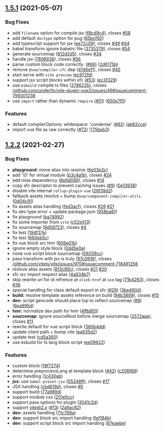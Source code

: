## [1.5.1](https://github.com/underfin/vite-plugin-vue2/compare/v1.2.2...v1.5.1) (2021-05-07)


### Bug Fixes

* add `filename` option for compile jsx ([f8cd9c4](https://github.com/underfin/vite-plugin-vue2/commit/f8cd9c4b2bbbf6c7159f07833f888be8deac9d6f)), closes [#58](https://github.com/underfin/vite-plugin-vue2/issues/58)
* add default `doctype` option for pug ([65bcf92](https://github.com/underfin/vite-plugin-vue2/commit/65bcf92b99c50a727063057eb40ffaf1d40961ef))
* add typescript support for jsx ([ee72c09](https://github.com/underfin/vite-plugin-vue2/commit/ee72c095e1938baf683ce107ec6a2a5062ee8916)), closes [#49](https://github.com/underfin/vite-plugin-vue2/issues/49) [#44](https://github.com/underfin/vite-plugin-vue2/issues/44)
* babel transform ignore babelrc file ([3735379](https://github.com/underfin/vite-plugin-vue2/commit/3735379f62ec5fbcee5aaee60af23c9c383a08db)), closes [#54](https://github.com/underfin/vite-plugin-vue2/issues/54)
* generate sourcemap ([612d2d5](https://github.com/underfin/vite-plugin-vue2/commit/612d2d5030a89823a12d5a9e78a8a764508585f3)), closes [#34](https://github.com/underfin/vite-plugin-vue2/issues/34)
* handle jsx ([7898936](https://github.com/underfin/vite-plugin-vue2/commit/7898936cd8b00fd0b2daeb1ed3e71c838f6263ff)), closes [#56](https://github.com/underfin/vite-plugin-vue2/issues/56)
* parse custom block code correctly. ([#66](https://github.com/underfin/vite-plugin-vue2/issues/66)) ([2d6175b](https://github.com/underfin/vite-plugin-vue2/commit/2d6175b8896dcb4c8c7ed6da81388bbb6a639e4e))
* remove `@vue/compiler-sfc` dep ([4146ef1](https://github.com/underfin/vite-plugin-vue2/commit/4146ef1401dc13e39b1f00d882e3e399fd1307fe)), closes [#45](https://github.com/underfin/vite-plugin-vue2/issues/45)
* start serve with `vite preview` ([ec972fd](https://github.com/underfin/vite-plugin-vue2/commit/ec972fdd217f0ba1b8e942438a75584c9635337a))
* support jsx script blocks within sfc ([#53](https://github.com/underfin/vite-plugin-vue2/issues/53)) ([ec3f329](https://github.com/underfin/vite-plugin-vue2/commit/ec3f3292c260e464f5d1d456ee878d3afaa98661))
* use `esbuild` compile ts files ([378622b](https://github.com/underfin/vite-plugin-vue2/commit/378622bd81c1178cf29873e481d80292f7857c91)), closes [/github.com/underfin/vite-plugin-vue2/issues/49#issuecomment-799301238](https://github.com//github.com/underfin/vite-plugin-vue2/issues/49/issues/issuecomment-799301238)
* use `import` rather than dynamic `require` ([#51](https://github.com/underfin/vite-plugin-vue2/issues/51)) ([650e7f5](https://github.com/underfin/vite-plugin-vue2/commit/650e7f58509bffad7c92ccb37720d5ac6bc0ce14))


### Features

* default compilerOptions: whitespace: 'condense' ([#62](https://github.com/underfin/vite-plugin-vue2/issues/62)) ([ab62cce](https://github.com/underfin/vite-plugin-vue2/commit/ab62cce0569db1bd655816d828f4000faad310dd))
* import vue file as raw correctly ([#72](https://github.com/underfin/vite-plugin-vue2/issues/72)) ([175beb3](https://github.com/underfin/vite-plugin-vue2/commit/175beb3acc0a776c30be14e72ae3da4670326a0e))



## [1.2.2](https://github.com/underfin/vite-plugin-vue2/compare/71c768aedcc708f09b1a5b29c29facfede7bae44...v1.2.2) (2021-02-27)


### Bug Fixes

* **playground:** move alias into resolve ([6e03e2c](https://github.com/underfin/vite-plugin-vue2/commit/6e03e2c38e23b01bb18cf2e5f341a131e67751dc))
* add '\0' for virtual module ([b3c4a1b](https://github.com/underfin/vite-plugin-vue2/commit/b3c4a1bf02694cb574f03bd2e3c80353619e4028)), closes [#24](https://github.com/underfin/vite-plugin-vue2/issues/24)
* add miss dependency ([8e9d089](https://github.com/underfin/vite-plugin-vue2/commit/8e9d089863e6c77e835c4184ac46f053aa13fb7c)), closes [#14](https://github.com/underfin/vite-plugin-vue2/issues/14)
* copy sfc descriptor to prevent caching issues ([#9](https://github.com/underfin/vite-plugin-vue2/issues/9)) ([0e13938](https://github.com/underfin/vite-plugin-vue2/commit/0e139381e205722bc8114d6b941b65d039364476))
* disable vite internal `rollup-plugin-vue` ([26f39d2](https://github.com/underfin/vite-plugin-vue2/commit/26f39d2d3952bffadd937a1c1cedf07062ec0119))
* fallback assets resolve + bump `@vue/component-compiler-utils` ([0d04c91](https://github.com/underfin/vite-plugin-vue2/commit/0d04c9120cb15c691e64b0e70942d4ec58894ab0))
* fix assets alias handling ([fed3acf](https://github.com/underfin/vite-plugin-vue2/commit/fed3acf476341e211dbf93f7de7f4b4d40cfda10)), closes [#26](https://github.com/underfin/vite-plugin-vue2/issues/26) [#21](https://github.com/underfin/vite-plugin-vue2/issues/21)
* fix dev type error + update package.json ([958ba81](https://github.com/underfin/vite-plugin-vue2/commit/958ba8159702cf4e95ed2905dd38b68787681f95))
* fix playground ([ba74992](https://github.com/underfin/vite-plugin-vue2/commit/ba749922e4c0fd43b8b636679a44ebe4b7991e5b))
* fix some importer from `vite` ([c52e513](https://github.com/underfin/vite-plugin-vue2/commit/c52e513b4badca5c1d678bf13132f8a83d4f0636))
* fix sourcemap ([9d59723](https://github.com/underfin/vite-plugin-vue2/commit/9d59723b6ecbc6f446809ca40b63959e3dc3e92f)), closes [#4](https://github.com/underfin/vite-plugin-vue2/issues/4)
* fix test ([194f37e](https://github.com/underfin/vite-plugin-vue2/commit/194f37ed2fd3f95da0c251b2909bea900d878a31))
* fix test ([660eb5c](https://github.com/underfin/vite-plugin-vue2/commit/660eb5c06fb4324b218be8813eea8b2510e5ce6e))
* fix vue block src hmr ([606e01b](https://github.com/underfin/vite-plugin-vue2/commit/606e01b8bfca783c741def838c065aca7407c573))
* ignore empty style block ([0dd5e0a](https://github.com/underfin/vite-plugin-vue2/commit/0dd5e0a880dfb969e655fc1947c35cf7cfe4da11))
* none vue script block sourcemap ([09259cc](https://github.com/underfin/vite-plugin-vue2/commit/09259cc08f08822db9cb899c5afda36929532de2))
* pass transform with jsx is truly ([97c0916](https://github.com/underfin/vite-plugin-vue2/commit/97c0916ba3e4d0f1c4f1bb9b16f7c1c7d05a17d8)), closes [/github.com/vitejs/vite/issues/970#issuecomment-718461256](https://github.com//github.com/vitejs/vite/issues/970/issues/issuecomment-718461256)
* reslove alias assets ([813c89c](https://github.com/underfin/vite-plugin-vue2/commit/813c89cd5312dc9b8b5310afb2517b7ac0f8235f)), closes [#21](https://github.com/underfin/vite-plugin-vue2/issues/21) [#20](https://github.com/underfin/vite-plugin-vue2/issues/20)
* sfc src import respect alias ([4a834b7](https://github.com/underfin/vite-plugin-vue2/commit/4a834b735ce46f6ab907049e9a051b810729bf64))
* skip rewrite url for id refrence at `xlink:href` at `use` tag ([71b4263](https://github.com/underfin/vite-plugin-vue2/commit/71b42634a359f1c19ae467d805a2421cd38830fc)), closes [#36](https://github.com/underfin/vite-plugin-vue2/issues/36)
* special handling for class default export in sfc ([#29](https://github.com/underfin/vite-plugin-vue2/issues/29)) ([3be490d](https://github.com/underfin/vite-plugin-vue2/commit/3be490dbf01983001b610226988b7eb2a131ff40))
* **build:** resolve template assets reference on build ([94b3899](https://github.com/underfin/vite-plugin-vue2/commit/94b3899a097332dbe1e53ece660d562e65cc4ec0)), closes [#15](https://github.com/underfin/vite-plugin-vue2/issues/15)
* **dev:**  script gencode should place top to reflect sourcemap ([#8](https://github.com/underfin/vite-plugin-vue2/issues/8)) ([6ea995d](https://github.com/underfin/vite-plugin-vue2/commit/6ea995d6ef1720c983a6cedd45e8b3f16227ffe4))
* **hmr:** normalize dev path for hmr ([4ffb851](https://github.com/underfin/vite-plugin-vue2/commit/4ffb851619d2c35aa12e7096ef69dd5d2a811511))
* **sourcemap:** ignore sourceRoot before merge sourcemap ([2572aaa](https://github.com/underfin/vite-plugin-vue2/commit/2572aaac2755da3f62ecf2644deb22cd6d4a3734)), closes [#11](https://github.com/underfin/vite-plugin-vue2/issues/11)
* rewrite default for vue script block ([360b4dd](https://github.com/underfin/vite-plugin-vue2/commit/360b4dd1edac90018ff8a4a71af2a39c02b1509e))
* update client path + bump vite ([ea635d2](https://github.com/underfin/vite-plugin-vue2/commit/ea635d29285ecbb3792b6ae6ef717d5abf8084c0))
* update test ([cd5a360](https://github.com/underfin/vite-plugin-vue2/commit/cd5a360ef28fcf573b7c84be1ec09b5745306fef))
* use esbuild for ts lang block script ([ee09922](https://github.com/underfin/vite-plugin-vue2/commit/ee09922fee2fcd5cd2dd25118353cdbc9121b3e4))


### Features

* custom block ([19f7274](https://github.com/underfin/vite-plugin-vue2/commit/19f7274185dc6694f71d188c6e01efd2b296f75b))
* determine preprocessLang at template block ([#42](https://github.com/underfin/vite-plugin-vue2/issues/42)) ([c206f88](https://github.com/underfin/vite-plugin-vue2/commit/c206f880e740fcb1dce8f9cea404e9323e1fd170))
* error handling ([1c430ab](https://github.com/underfin/vite-plugin-vue2/commit/1c430ab7fceeb7a89c67065efb422389218c9cf1))
* **jsx:** use `babel-preset-jsx` ([05248ff](https://github.com/underfin/vite-plugin-vue2/commit/05248ffa97ca17adbeccfbe6af64d9053219b9b6)), closes [#17](https://github.com/underfin/vite-plugin-vue2/issues/17)
* JSX handling ([cbd619d](https://github.com/underfin/vite-plugin-vue2/commit/cbd619db062c584b8f6dc9bd76c3a032228a5cfd)), closes [#5](https://github.com/underfin/vite-plugin-vue2/issues/5)
* support build ([77a989d](https://github.com/underfin/vite-plugin-vue2/commit/77a989da2aad667d08d8894f132c128a4a839c86))
* support module css ([251e5cc](https://github.com/underfin/vite-plugin-vue2/commit/251e5cc9d72b7280f122ecfc48184b322ff264c2))
* support pass options for plugin ([3041c2d](https://github.com/underfin/vite-plugin-vue2/commit/3041c2de078ee5eba80daeafed845966307a7e7a))
* support vite@2.x ([#13](https://github.com/underfin/vite-plugin-vue2/issues/13)) ([2a9ac82](https://github.com/underfin/vite-plugin-vue2/commit/2a9ac82bc0e6ae4cd4c19e7e9037c5a5f1734478))
* **dev:** assets handling ([71c768a](https://github.com/underfin/vite-plugin-vue2/commit/71c768aedcc708f09b1a5b29c29facfede7bae44))
* **dev:** support block src import handling ([fef184b](https://github.com/underfin/vite-plugin-vue2/commit/fef184b6559ebbbace6e6f2a942a31d0f11febd0))
* **dev:** support script block src import handling ([87eaebe](https://github.com/underfin/vite-plugin-vue2/commit/87eaebe160b5befecc603588bc5fddc78d9637c4))



